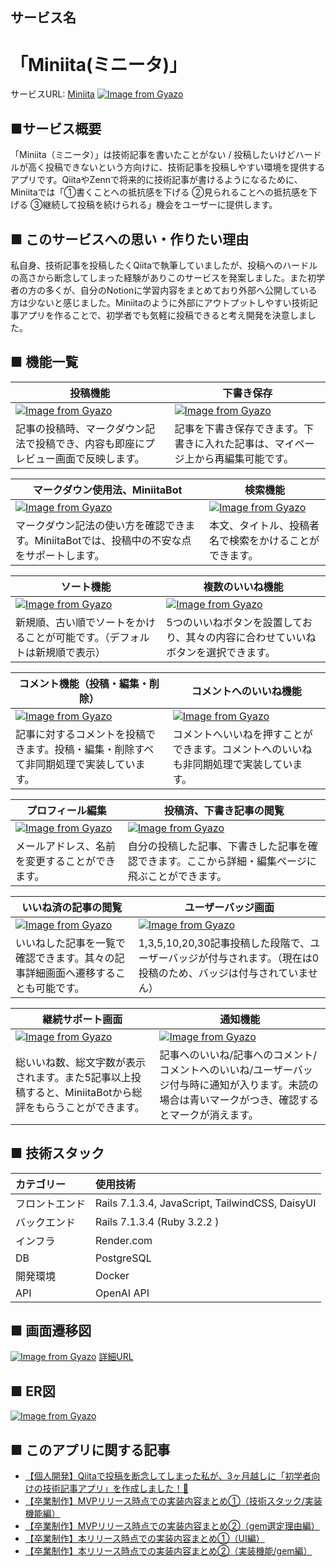 ## サービス名
# 「Miniita(ミニータ)」

サービスURL: [Miniita](https://www.miniita.com/)
[![Image from Gyazo](https://i.gyazo.com/f9acd6ce27eb2065aac3cfb78aee5c24.png)](https://gyazo.com/f9acd6ce27eb2065aac3cfb78aee5c24)

## ■サービス概要
「Miniita（ミニータ）」は技術記事を書いたことがない / 投稿したいけどハードルが高く投稿できないという方向けに、技術記事を投稿しやすい環境を提供するアプリです。QiitaやZennで将来的に技術記事が書けるようになるために、Miniitaでは「①書くことへの抵抗感を下げる ②見られることへの抵抗感を下げる ③継続して投稿を続けられる」機会をユーザーに提供します。

## ■ このサービスへの思い・作りたい理由
私自身、技術記事を投稿したくQiitaで執筆していましたが、投稿へのハードルの高さから断念してしまった経験がありこのサービスを発案しました。また初学者の方の多くが、自分のNotionに学習内容をまとめており外部へ公開している方は少ないと感じました。Miniitaのように外部にアウトプットしやすい技術記事アプリを作ることで、初学者でも気軽に投稿できると考え開発を決意しました。 

## ■ 機能一覧
| 投稿機能 | 下書き保存 |
| ---- | ---- |
| [![Image from Gyazo](https://i.gyazo.com/0c654800484b6cff857e9575ac91a901.gif)](https://gyazo.com/0c654800484b6cff857e9575ac91a901) | [![Image from Gyazo](https://i.gyazo.com/4e437c2da57f2fef9f24e05d74d1993a.gif)](https://gyazo.com/4e437c2da57f2fef9f24e05d74d1993a) |
| 記事の投稿時、マークダウン記法で投稿でき、内容も即座にプレビュー画面で反映します。 | 記事を下書き保存できます。下書きに入れた記事は、マイページ上から再編集可能です。 |

| マークダウン使用法、MiniitaBot | 検索機能 |
| ---- | ---- |
| [![Image from Gyazo](https://i.gyazo.com/68eba5d7981751432942741a2bd72f48.gif)](https://gyazo.com/68eba5d7981751432942741a2bd72f48) | [![Image from Gyazo](https://i.gyazo.com/037717ebb5472efcc73ff8ebd20af42e.gif)](https://gyazo.com/037717ebb5472efcc73ff8ebd20af42e) |
| マークダウン記法の使い方を確認できます。MiniitaBotでは、投稿中の不安な点をサポートします。 | 本文、タイトル、投稿者名で検索をかけることができます。 |

| ソート機能 | 複数のいいね機能 |
| ---- | ---- |
| [![Image from Gyazo](https://i.gyazo.com/4c3a71bb6c7d29ccc648e07c2d72d5db.gif)](https://gyazo.com/4c3a71bb6c7d29ccc648e07c2d72d5db) | [![Image from Gyazo](https://i.gyazo.com/3d0530d6f5847a14ea8ff38effcbe72f.gif)](https://gyazo.com/3d0530d6f5847a14ea8ff38effcbe72f) |
| 新規順、古い順でソートをかけることが可能です。（デフォルトは新規順で表示） | 5つのいいねボタンを設置しており、其々の内容に合わせていいねボタンを選択できます。 |

| コメント機能（投稿・編集・削除） | コメントへのいいね機能 |
| ---- | ---- |
| [![Image from Gyazo](https://i.gyazo.com/347345494e63c2976ca550f59e808b1a.gif)](https://gyazo.com/347345494e63c2976ca550f59e808b1a) | [![Image from Gyazo](https://i.gyazo.com/55cf230876aba80ad9f1b6d6a59b7e0b.gif)](https://gyazo.com/55cf230876aba80ad9f1b6d6a59b7e0b) |
| 記事に対するコメントを投稿できます。投稿・編集・削除すべて非同期処理で実装しています。 | コメントへいいねを押すことができます。コメントへのいいねも非同期処理で実装しています。 |

| プロフィール編集 | 投稿済、下書き記事の閲覧 |
| ---- | ---- |
| [![Image from Gyazo](https://i.gyazo.com/2c0e629e13188ceefd7ba5e37ed09c9b.gif)](https://gyazo.com/2c0e629e13188ceefd7ba5e37ed09c9b) | [![Image from Gyazo](https://i.gyazo.com/0698cfa63127d9ed6160f7c6a109501d.gif)](https://gyazo.com/0698cfa63127d9ed6160f7c6a109501d) |
| メールアドレス、名前を変更することができます。 | 自分の投稿した記事、下書きした記事を確認できます。ここから詳細・編集ページに飛ぶことができます。 |

| いいね済の記事の閲覧 | ユーザーバッジ画面 |
| ---- | ---- |
| [![Image from Gyazo](https://i.gyazo.com/fa890247407c5cdf5034bde7cb1ff23e.gif)](https://gyazo.com/fa890247407c5cdf5034bde7cb1ff23e) | [![Image from Gyazo](https://i.gyazo.com/e1d10bfaaf82575fa66b72f1ae3c83e0.gif)](https://gyazo.com/e1d10bfaaf82575fa66b72f1ae3c83e0) |
| いいねした記事を一覧で確認できます。其々の記事詳細画面へ遷移することも可能です。 | 1,3,5,10,20,30記事投稿した段階で、ユーザーバッジが付与されます。（現在は0投稿のため、バッジは付与されていません） |

| 継続サポート画面 | 通知機能 |
| ---- | ---- |
| [![Image from Gyazo](https://i.gyazo.com/d17d9e5818e91e94c8b60c9ae9a961f5.gif)](https://gyazo.com/d17d9e5818e91e94c8b60c9ae9a961f5) | [![Image from Gyazo](https://i.gyazo.com/43606bedd6acb3a9062e8e7638088db4.gif)](https://gyazo.com/43606bedd6acb3a9062e8e7638088db4) |
| 総いいね数、総文字数が表示されます。また5記事以上投稿すると、MiniitaBotから総評をもらうことができます。 | 記事へのいいね/記事へのコメント/コメントへのいいね/ユーザーバッジ付与時に通知が入ります。未読の場合は青いマークがつき、確認するとマークが消えます。 |


## ■ 技術スタック
| カテゴリー | 使用技術 |
:----|:----
| フロントエンド | Rails 7.1.3.4, JavaScript, TailwindCSS, DaisyUI |
| バックエンド | Rails 7.1.3.4 (Ruby 3.2.2 )  |
| インフラ | Render.com |
| DB | PostgreSQL |
| 開発環境 | Docker |
| API | OpenAI API |

## ■ 画面遷移図
[![Image from Gyazo](https://i.gyazo.com/aa5edbf4ba6f0971b40534922f2a2e53.png)](https://gyazo.com/aa5edbf4ba6f0971b40534922f2a2e53)
[詳細URL](https://dbdiagram.io/d/MIniita-Diagram-66a5f2268b4bb5230e89fe95)

## ■ ER図
[![Image from Gyazo](https://i.gyazo.com/7bd85e65299881047e42a7ab8931c529.png)](https://gyazo.com/7bd85e65299881047e42a7ab8931c529)

## ■ このアプリに関する記事
- [【個人開発】Qiitaで投稿を断念してしまった私が、3ヶ月越しに「初学者向けの技術記事アプリ」を作成しました！💐](https://qiita.com/s17w09/items/0abf0be66cdd973425cc)
- [【卒業制作】MVPリリース時点での実装内容まとめ①（技術スタック/実装機能編）](https://zenn.dev/s17w09/articles/3741fdb9480487)
- [【卒業制作】MVPリリース時点での実装内容まとめ②（gem選定理由編）](https://zenn.dev/s17w09/articles/fc1ff4102ac220)
- [【卒業制作】本リリース時点での実装内容まとめ①（UI編）](https://zenn.dev/s17w09/articles/8ea5ed9c88b2c4)
- [【卒業制作】本リリース時点での実装内容まとめ②（実装機能/gem編）](https://zenn.dev/s17w09/articles/1ae1751d47a82c)